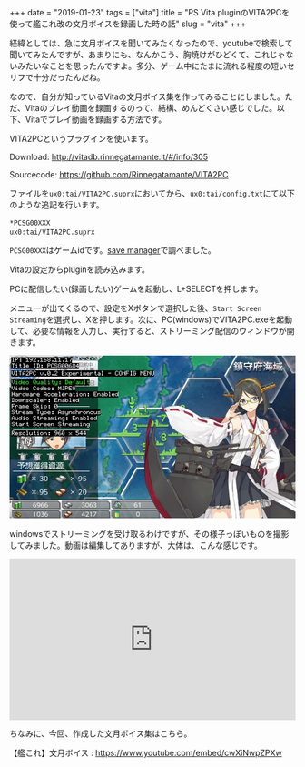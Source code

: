 +++
date = "2019-01-23"
tags = ["vita"]
title = "PS Vita pluginのVITA2PCを使って艦これ改の文月ボイスを録画した時の話"
slug = "vita"
+++

経緯としては、急に文月ボイスを聞いてみたくなったので、youtubeで検索して聞いてみたんですが、あまりにも、なんかこう、胸焼けがひどくて、これじゃないみたいなことを思ったんですよ。多分、ゲーム中にたまに流れる程度の短いセリフで十分だったんだね。

なので、自分が知っているVitaの文月ボイス集を作ってみることにしました。ただ、Vitaのプレイ動画を録画するのって、結構、めんどくさい感じでした。以下、Vitaでプレイ動画を録画する方法です。

VITA2PCというプラグインを使います。

Download: http://vitadb.rinnegatamante.it/#/info/305

Sourcecode: https://github.com/Rinnegatamante/VITA2PC

ファイルを`ux0:tai/VITA2PC.suprx`においてから、`ux0:tai/config.txt`にて以下のような追記を行います。

```
*PCSG00XXX
ux0:tai/VITA2PC.suprx
```

`PCSG00XXX`はゲームidです。[save manager](https://github.com/d3m3vilurr/vita-savemgr)で調べました。

Vitaの設定からpluginを読み込みます。

PCに配信したい(録画したい)ゲームを起動し、L+SELECTを押します。

メニューが出てくるので、設定をXボタンで選択した後、`Start Screen Streaming`を選択し、Xを押します。次に、PC(windows)でVITA2PC.exeを起動して、必要な情報を入力し、実行すると、ストリーミング配信のウィンドウが開きます。

![](https://raw.githubusercontent.com/mba-hack/images/master/vita_vita2pc_01.jpg)

windowsでストリーミングを受け取るわけですが、その様子っぽいものを撮影してみました。動画は編集してありますが、大体は、こんな感じです。

<div style="position:relative;height:0;padding-bottom:56.25%"><iframe src="https://www.youtube.com/embed/ALRFKVitWQU?rel=0&amp;controls=0&amp;showinfo=0&amp;ecver=2" width="640" height="360" frameborder="0" allow="accelerometer; autoplay; encrypted-media; gyroscope; picture-in-picture" style="position:absolute;width:100%;height:100%;left:0" allowfullscreen></iframe></div>

ちなみに、今回、作成した文月ボイス集はこちら。

【艦これ】文月ボイス : https://www.youtube.com/embed/cwXiNwpZPXw



